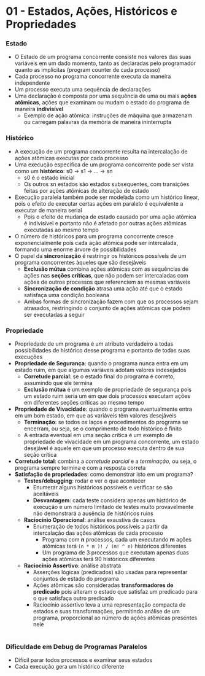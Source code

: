 # 01 - Estados, Ações, Históricos e Propriedades
### Estado
* O Estado de um programa concorrente consiste nos valores das suas variáveis em um dado momento, tanto as declaradas pelo programador quanto as implícitas (program counter de cada processo)
* Cada processo no programa concorrente executa da maneira independente
* Um processo executa uma sequência de declarações
* Uma declaração é composta por uma sequência de uma ou mais **ações atômicas**, ações que examinam ou mudam o estado do programa de maneira **indivisível**
    * Exemplo de ação atômica: instruções de máquina que armazenam ou carregam palavras da memória de maneira ininterrupta

### Histórico
* A execução de um programa concorrente resulta na intercalação de ações atômicas executas por cada processo
* Uma execução específica de um programa concorrente pode ser vista como um **histórico**: s0 -> s1 -> ... -> sn
    * s0 é o estado inicial
    * Os outros sn estados são estados subsequentes, com transições feitas por ações atômicas de alteração de estado
* Execução paralela também pode ser modelada como um histórico linear, pois o efeito de executar certas ações em paralelo é equivalente a executar de maneira serial
    * Pois o efeito de mudança de estado causado por uma ação atômica é indivisível e portanto não é afetado por outras ações atômicas executadas ao mesmo tempo
* O número de históricos para um programa concorrente cresce exponencialmente pois cada ação atômica pode ser intercalada, formando uma enorme árvore de possibilidades
* O papel da **sincronização** é restringir os históricos possíveis de um programa concorrentes àqueles que são desejáveis
    * **Exclusão mútua** combina ações atômicas com as sequências de ações nas **seções críticas**, que não podem ser intercaladas com ações de outros processos que referenciem as mesmas variáveis
    * **Sincronização de condição** atrasa uma ação até que o estado satisfaça uma condição booleana
    * Ambas formas de sincronização fazem com que os processos sejam atrasados, restringindo o conjunto de ações atômicas que podem ser executadas a seguir

### Propriedade
* Propriedade de um programa é um atributo verdadeiro a todas possibilidades de histórico desse programa e portanto de todas suas execuções
* **Propriedade de Segurança**: quando o programa nunca entra em um estado ruim, em que algumas variáveis adotam valores indesejados
    * **Corretude parcial**: se o estado final do programa é correto, assumindo que ele termina
    * **Exclusão mútua** é um exemplo de propriedade de segurança pois um estado ruim seria um em que dois processos executam ações em diferentes seções críticas ao mesmo tempo
* **Propriedade de Vivacidade**: quando o programa eventualmente entra em um bom estado, em que as variáveis têm valores desejáveis
    * **Terminação**: se todos os laços e procedimentos do programa se encerram, ou seja, se o comprimento de todo histórico é finito
    * A entrada eventual em uma seção crítica é um exemplo de propriedade de vivacidade em um programa concorrente, um estado desejável é aquele em que um processo executa dentro de sua seção crítica
* **Corretude total**: combina a *corretude parcial* e a *terminação*, ou seja, o programa sempre termina e com a resposta correta
* **Satisfação de propriedades**: como demonstrar isto em um programa?
    * **Testes/debugging**: rodar e ver o que acontecer
        * Enumerar alguns históricos possíveis e verificar se são aceitáveis
        * **Desvantagem**: cada teste considera apenas um histórico de execução e um número limitado de testes muito provavelmente não demonstrará a ausência de históricos ruins
    * **Raciocínio Operacional**: análise exaustiva de casos
        * Enumeração de todos históricos possíveis a partir da intercalação das ações atômicas de cada processo
            * Programa com **n** processos, cada um executando **m** ações atômicas terá `(n * m )! / (m! ^ n)` históricos diferentes
            * Um programa de 3 processos que executam apenas duas ações atômicas terá 90 históricos diferentes
    * **Raciocínio Assertivo**: análise abstrata
        * Asserções lógicas (predicados) são usadas para representar conjuntos de estado do programa
        * Ações atômicas são consideradas **transformadores de predicado** pois alteram o estado que satisfaz um predicado para o que satisfaça outro predicado
        * Raciocínio assertivo leva a uma representação compacta de estados e suas transformações, permitindo análise de um programa, proporcional ao número de ações atômicas presentes nele
<br><br>
### Dificuldade em Debug de Programas Paralelos
* Difícil parar todos processos e examinar seus estados
* Cada execução gera um histórico diferente